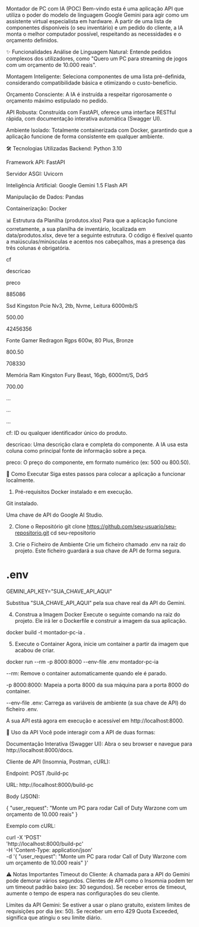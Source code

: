 Montador de PC com IA (POC)
Bem-vindo esta é uma aplicação API que utiliza o poder do modelo de linguagem Google Gemini para agir como um assistente virtual especialista em hardware. A partir de uma lista de componentes disponíveis (o seu inventário) e um pedido do cliente, a IA monta o melhor computador possível, respeitando as necessidades e o orçamento definidos.

✨ Funcionalidades
Análise de Linguagem Natural: Entende pedidos complexos dos utilizadores, como "Quero um PC para streaming de jogos com um orçamento de 10.000 reais".

Montagem Inteligente: Seleciona componentes de uma lista pré-definida, considerando compatibilidade básica e otimizando o custo-benefício.

Orçamento Consciente: A IA é instruída a respeitar rigorosamente o orçamento máximo estipulado no pedido.

API Robusta: Construída com FastAPI, oferece uma interface RESTful rápida, com documentação interativa automática (Swagger UI).

Ambiente Isolado: Totalmente containerizada com Docker, garantindo que a aplicação funcione de forma consistente em qualquer ambiente.

🛠️ Tecnologias Utilizadas
Backend: Python 3.10

Framework API: FastAPI

Servidor ASGI: Uvicorn

Inteligência Artificial: Google Gemini 1.5 Flash API

Manipulação de Dados: Pandas

Containerização: Docker

📊 Estrutura da Planilha (produtos.xlsx)
Para que a aplicação funcione corretamente, a sua planilha de inventário, localizada em data/produtos.xlsx, deve ter a seguinte estrutura. O código é flexível quanto a maiúsculas/minúsculas e acentos nos cabeçalhos, mas a presença das três colunas é obrigatória.

cf

descricao

preco

885086

Ssd Kingston Pcie Nv3, 2tb, Nvme, Leitura 6000mb/S

500.00

42456356

Fonte Gamer Redragon Rgps 600w, 80 Plus, Bronze

800.50

708330

Memória Ram Kingston Fury Beast, 16gb, 6000mt/S, Ddr5

700.00

...

...

...

cf: ID ou qualquer identificador único do produto.

descricao: Uma descrição clara e completa do componente. A IA usa esta coluna como principal fonte de informação sobre a peça.

preco: O preço do componente, em formato numérico (ex: 500 ou 800.50).

🚀 Como Executar
Siga estes passos para colocar a aplicação a funcionar localmente.

1. Pré-requisitos
   Docker instalado e em execução.

Git instalado.

Uma chave de API do Google AI Studio.

2. Clone o Repositório
   git clone https://github.com/seu-usuario/seu-repositorio.git
   cd seu-repositorio

3. Crie o Ficheiro de Ambiente
   Crie um ficheiro chamado .env na raiz do projeto. Este ficheiro guardará a sua chave de API de forma segura.

# .env

GEMINI_API_KEY="SUA_CHAVE_API_AQUI"

Substitua "SUA_CHAVE_API_AQUI" pela sua chave real da API do Gemini.

4. Construa a Imagem Docker
   Execute o seguinte comando na raiz do projeto. Ele irá ler o Dockerfile e construir a imagem da sua aplicação.

docker build -t montador-pc-ia .

5. Execute o Container
   Agora, inicie um container a partir da imagem que acabou de criar.

docker run --rm -p 8000:8000 --env-file .env montador-pc-ia

--rm: Remove o container automaticamente quando ele é parado.

-p 8000:8000: Mapeia a porta 8000 da sua máquina para a porta 8000 do container.

--env-file .env: Carrega as variáveis de ambiente (a sua chave de API) do ficheiro .env.

A sua API está agora em execução e acessível em http://localhost:8000.

🤖 Uso da API
Você pode interagir com a API de duas formas:

Documentação Interativa (Swagger UI): Abra o seu browser e navegue para http://localhost:8000/docs.

Cliente de API (Insomnia, Postman, cURL):

Endpoint: POST /build-pc

URL: http://localhost:8000/build-pc

Body (JSON):

{
"user_request": "Monte um PC para rodar Call of Duty Warzone com um orçamento de 10.000 reais"
}

Exemplo com cURL:

curl -X 'POST' \
 'http://localhost:8000/build-pc' \
 -H 'Content-Type: application/json' \
 -d '{
"user_request": "Monte um PC para rodar Call of Duty Warzone com um orçamento de 10.000 reais"
}'

⚠️ Notas Importantes
Timeout do Cliente: A chamada para a API do Gemini pode demorar vários segundos. Clientes de API como o Insomnia podem ter um timeout padrão baixo (ex: 30 segundos). Se receber erros de timeout, aumente o tempo de espera nas configurações do seu cliente.

Limites da API Gemini: Se estiver a usar o plano gratuito, existem limites de requisições por dia (ex: 50). Se receber um erro 429 Quota Exceeded, significa que atingiu o seu limite diário.
